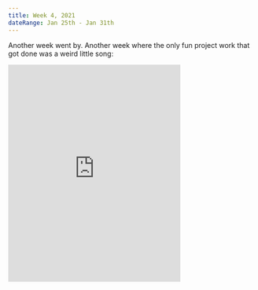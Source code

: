 ```yaml
---
title: Week 4, 2021
dateRange: Jan 25th - Jan 31th
---
```


Another week went by. Another week where the only fun project work that got done was a weird little song:

<iframe style="border: 0; width: 350px; height: 442px;" src="https://bandcamp.com/EmbeddedPlayer/track=420595376/size=large/bgcol=333333/linkcol=9a64ff/tracklist=false/transparent=true/" seamless><a href="https://funguscomputer.bandcamp.com/track/walking-through-the-portal-to-school">walking through the portal to school by funguscomputer</a></iframe>
